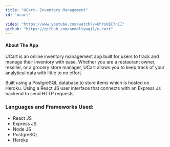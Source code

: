 ```yaml
---
title: "UCart- Inventory Management"
id: "ucart"

video: "https://www.youtube.com/watch?v=OhrsUECYnCI"
github: "https://github.com/anmoltyagi1/u-cart"
---
```


#### About The App

UCart is an online inventory management app built for users to track and manage their inventory with ease. Whether you are a restaurant owner, reseller, or a grocery store manager, UCart allows you to keep track of your analytical data with little to no effort.

Built using a PostgreSQL database to store items which is hosted on Heroku. Using a React JS user interface that connects with an Express Js backend to send HTTP requests.
‎
‎

### Languages and Frameworks Used:

- React JS
- Express JS
- Node JS
- PostgreSQL
- Heroku
